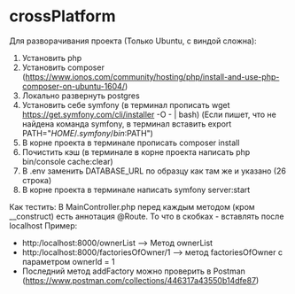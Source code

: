 # crossPlatform
Для разворачивания проекта (Только Ubuntu, с виндой сложна):
1. Установить php
2. Установить composer (https://www.ionos.com/community/hosting/php/install-and-use-php-composer-on-ubuntu-1604/)
3. Локально развернуть postgres
4. Установить себе symfony (в терминал прописать  wget https://get.symfony.com/cli/installer -O - | bash)
    (Если пишет, что не найдена команда symfony, в терминал вставить  export PATH="$HOME/.symfony/bin:$PATH")
5. В корне проекта в терминале прописать composer install
6. Почистить кэш (в терминале в корне проекта написать php bin/console cache:clear)
7. В .env заменить DATABASE_URL по образцу как там же и указано (26 строка)
8. В корне проекта в терминале написать symfony server:start

Как тестить:
В MainController.php перед каждым методом (кром __construct) есть аннотация @Route.
То что в скобках - вставлять после localhost
Пример:
- http:/localhost:8000/ownerList --> Метод ownerList
- http:/localhost:8000/factoriesOfOwner/1 --> метод factoriesOfOwner с параметром ownerId = 1
- Последний метод addFactory можно проверить в Postman (https://www.postman.com/collections/446317a43550b14dfe87)